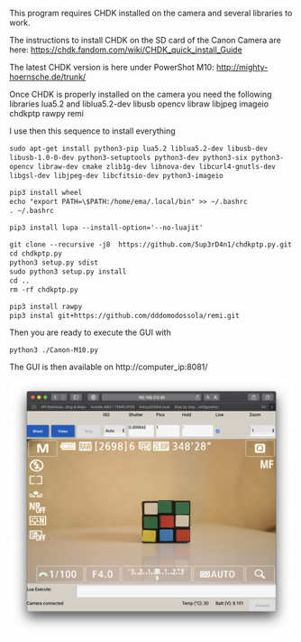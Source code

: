 This program requires CHDK installed on the camera and several libraries to work.

The instructions to install CHDK on the SD card of the Canon Camera are here:
https://chdk.fandom.com/wiki/CHDK_quick_install_Guide

The latest CHDK version is here under PowerShot M10:
http://mighty-hoernsche.de/trunk/

Once CHDK is properly installed on the camera you need the following libraries
lua5.2 and liblua5.2-dev
libusb
opencv
libraw
libjpeg
imageio
chdkptp
rawpy
remi

I use then this sequence to install everything

```
sudo apt-get install python3-pip lua5.2 liblua5.2-dev libusb-dev libusb-1.0-0-dev python3-setuptools python3-dev python3-six python3-opencv libraw-dev cmake zlib1g-dev libnova-dev libcurl4-gnutls-dev libgsl-dev libjpeg-dev libcfitsio-dev python3-imageio
```

```
pip3 install wheel
echo "export PATH=\$PATH:/home/ema/.local/bin" >> ~/.bashrc
. ~/.bashrc
```
```
pip3 install lupa --install-option='--no-luajit'
```
```
git clone --recursive -j8  https://github.com/5up3rD4n1/chdkptp.py.git
cd chdkptp.py
python3 setup.py sdist
sudo python3 setup.py install
cd ..
rm -rf chdkptp.py
```
```
pip3 install rawpy
pip3 instal git+https://github.com/dddomodossola/remi.git
```

Then you are ready to execute the GUI with
```
python3 ./Canon-M10.py
```
The GUI is then available on http://computer_ip:8081/

<img src=https://github.com/emanuelelaface/Canon-M10/blob/master/screenshots/screenshot-01.png></img>
